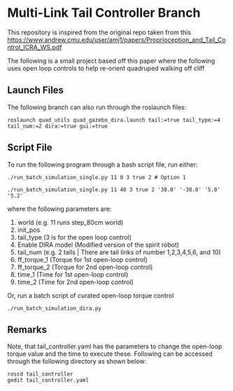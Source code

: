 # Multi-Link Tail Controller Branch

This repository is inspired from the original repo taken from this https://www.andrew.cmu.edu/user/amj1/papers/Proprioception_and_Tail_Control_ICRA_WS.pdf

The following is a small project based off this paper where the following uses open loop controls to help re-orient quadruped walking off cliff


## Launch Files
The following branch can also run through the roslaunch files:

```
roslaunch quad_utils quad_gazebo_dira.launch tail:=true tail_type:=4 tail_num:=2 dira:=true gui:=true
```

## Script File
To run the following program through a bash script file, run either:

```
./run_batch_simulation_single.py 11 0 3 true 2 # Option 1

./run_batch_simulation_single.py 11 40 3 true 2 '30.0' '-30.0' '5.0' '5.2'
```
where the following parameters are:
1) world (e.g. 11 runs step_80cm world)
2) init_pos
3) tail_type (3 is for the open loop control)
4) Enable DIRA model (Modified version of the spirit robot)
5) tail_num (e.g. 2 tails | There are tail links of number 1,2,3,4,5,6, and 10)
6) ff_torque_1 (Torque for 1st open-loop control)
7) ff_torque_2 (Torque for 2nd open-loop control)
8) time_1 (Time for 1st open-loop control)
9) time_2 (Time for 2nd open-loop control)

Or, run a batch script of curated open-loop torque control

```
./run_batch_simulation_dira.py
```


## Remarks
Note, that tail_controller.yaml has the parameters to change the open-loop torque value and the time to execute these. Following can be accessed through the following directory as shown below:

```
roscd tail_controller
gedit tail_controller.yaml
```
